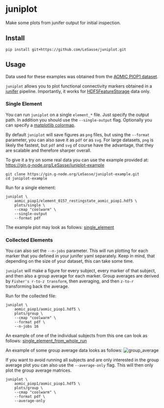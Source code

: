 # juniplot
Make some plots from junifer output for initial inspection.

## Install

```
pip install git+https://github.com/LeSasse/juniplot.git
```

## Usage

Data used for these examples was obtained from the [AOMIC PIOP1 dataset](https://openneuro.org/datasets/ds002785/versions/2.0.0).

`juniplot` allows you to plot functional connectivity markers obtained in a
[junifer](https://juaml.github.io/junifer/main/index.html) pipeline. Importantly,
it works for [HDF5FeatureStorage](https://juaml.github.io/junifer/main/api/storage.html#junifer.storage.HDF5FeatureStorage) data only.

### Single Element
You can run `juniplot` on a single `element_*` file. Just specify the output path.
In addition you should use the `--single-output` flag. 
Optionally you can specify a [matplotlib colormap](https://matplotlib.org/stable/gallery/color/colormap_reference.html).

By default `juniplot` will save figures as `png` files, but using the `--format`
parameter, you can also save it as `pdf` or as `svg`.
For large datasets, `png` is likely the fastest, but `pdf` and `svg` of course
have the advantage, that they are scalable and therefore sharper overall.

To give it a try on some real data you can use the example provided at:
https://gin.g-node.org/LeSasse/juniplot-example

```
git clone https://gin.g-node.org/LeSasse/juniplot-example.git
cd juniplot-example
```

Run for a single element:
```
juniplot \
	aomic_piop1/element_0157_restingstate_aomic_piop1.hdf5 \
	plots/single \
	--cmap "coolwarm" \
	--single-output
	--format pdf
```

The example plot may look as follows:
[single_element](https://gin.g-node.org/LeSasse/juniplot-example/src/master/plots/single/BOLD_parccortical-Schaefer100x17FSLMNI_marker-empiricalFC/0157_restingstate.pdf)

### Collected Elements

You can also set the `--n-jobs` parameter. This will run plotting for each
marker that you defined in your junifer yaml separately. Keep in mind, that depending
on the size of your dataset, this can take some time.

`juniplot` will make a figure for every subject, every marker of that subject,
and then also a group average for each marker. Group averages are derived
by `Fisher's r-to-z transform`, then averaging, and then `z-to-r` transforming
back the average.

Run for the collected file:
```
juniplot \
	aomic_piop1/aomic_piop1.hdf5 \
	plots/group \
	--cmap "coolwarm" \
	--format pdf \
	--n-jobs 16
```

An example of one of the individual subjects from this one can look as follows:
[single_element_from_whole_run](https://gin.g-node.org/LeSasse/juniplot-example/src/master/plots/group/BOLD_parccortical-Schaefer100x7FSLMNI_marker-empiricalFC/0216_restingstate.pdf)

An example of some group average data looks as follows:
![group_average](https://gin.g-node.org/LeSasse/juniplot-example/src/master/plots/group/BOLD_parccortical-Schaefer100x7FSLMNI_marker-empiricalFC/group_average.svg)

If you want to avoid running all subjects and are only interested in the group average
plot you can also use the `--average-only` flag. This will then only plot the group
average matrices.



```
juniplot \
	aomic_piop1/aomic_piop1.hdf5 \
	plots/group \
	--cmap "coolwarm" \
	--format pdf \
	--average-only
```
